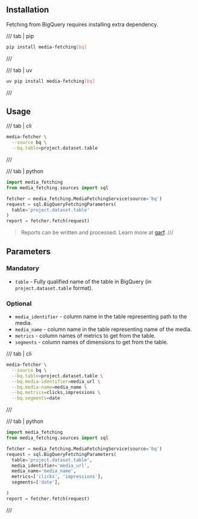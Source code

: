 ## Installation

Fetching from BigQuery requires installing extra dependency.

/// tab | pip
```bash
pip install media-fetching[bq]
```
///

/// tab | uv
```bash
uv pip install media-fetching[bq]
```
///

## Usage

/// tab | cli
```bash
media-fetcher \
  --source bq \
  --bq.table=project.dataset.table
```
///

/// tab | python

```python
import media_fetching
from media_fetching.sources import sql

fetcher = media_fetching.MediaFetchingService(source='bq')
request = sql.BigQueryFetchingParameters(
  table='project.dataset.table'
)
report = fetcher.fetch(request)
```

> Reports can be written and processed. Learn more at [garf](https://google.github.io/garf/).
///



## Parameters

###  Mandatory

* `table` - Fully qualified name of the table in BigQuery (in `project.dataset.table` format).

### Optional

* `media_identifier` - column name in the table representing path to the media.
* `media_name` - column name in the table representing name of the media.
* `metrics` - column names of metrics to get from the table.
* `segments` - column names of dimensions to get from the table.

/// tab | cli
```bash
media-fetcher \
  --source bq \
  --bq.table=project.dataset.table \
  --bq.media-identifier=media_url \
  --bq.media-name=media_name \
  --bq.metrics=clicks,impressions \
  --bq.segments=date
```
///

/// tab | python

```python
import media_fetching
from media_fetching.sources import sql

fetcher = media_fetching.MediaFetchingService(source='bq')
request = sql.BigQueryFetchingParameters(
  table='project.dataset.table',
  media_identifier='media_url',
  media_name='media_name',
  metrics=['clicks', 'impressions'],
  segments=['date'],

)
report = fetcher.fetch(request)
```
///
